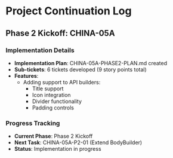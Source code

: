 # Project Continuation Log

## Phase 2 Kickoff: CHINA-05A

### Implementation Details
- **Implementation Plan**: CHINA-05A-PHASE2-PLAN.md created
- **Sub-tickets**: 6 tickets developed (9 story points total)
- **Features**:
  * Adding support to API builders:
    - Title support
    - Icon integration
    - Divider functionality
    - Padding controls

### Progress Tracking
- **Current Phase**: Phase 2 Kickoff
- **Next Task**: CHINA-05A-P2-01 (Extend BodyBuilder)
- **Status**: Implementation in progress
